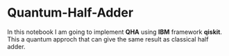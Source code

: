 # Quantum-Half-Adder
In this notebook I am going to implement **QHA** using **IBM** framework **qiskit**.
This a quantum approch that can give the same result as classical half adder. 

